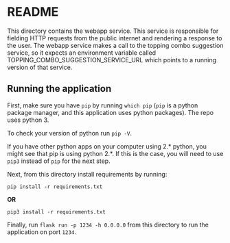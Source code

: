 # README

This directory contains the webapp service. This service is responsible for fielding HTTP requests from the public internet and rendering a response to the user. The webapp service makes a call to the topping combo suggestion service, so it expects an environment variable called TOPPING_COMBO_SUGGESTION_SERVICE_URL which points to a running version of that service.

## Running the application 

First, make sure you have `pip` by running `which pip` (`pip` is a python package manager, and this application uses python packages). The repo uses python 3.

To check your version of python run `pip -V`. 

If you have other python apps on your computer using 2.* python, you might see that pip is using python 2.*. If this is the case, you will need to use `pip3` instead of `pip` for the next step.

Next, from this directory install requirements by running:  
 
 `pip install -r requirements.txt`  
  
  **OR**  
  
  `pip3 install -r requirements.txt`  

Finally, run `flask run -p 1234 -h 0.0.0.0` from this directory to run the application on port `1234`.
